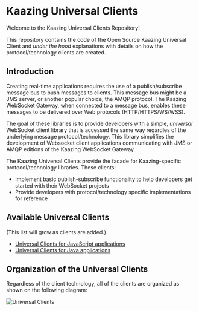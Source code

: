 # Kaazing Universal Clients

Welcome to the Kaazing Universal Clients Repository!

This repository contains the code of the Open Source Kaazing Universal Client and *under the hood* explanations with details on how the protocol/technology clients are created.

## Introduction
Creating real-time applications requires the use of a publish/subscribe message bus to push messages to clients. This message bus might be a JMS server, or another popular choice, the AMQP protocol. The Kaazing WebSocket Gateway, when connected to a message bus, enables these messages to be delivered over Web protocols (HTTP/HTTPS/WS/WSS).

The goal of these libraries is to provide developers with a simple, *universal* WebSocket client library that is accessed the same way regardles of the underlying message protocol/technology. This library simplifies the development of Websocket client applications communicating with JMS or AMQP editions of the Kaazing WebSocket Gateway.

The Kaazing Universal Clients provide the facade for Kaazing-specific protocol/technology libraries. These clients:
* Implement basic publish-subscribe functionality to help developers get started with their WebSocket projects
* Provide developers with protocol/technology specific implementations for reference

## Available Universal Clients
(This list will grow as clients are added.)
- [Universal Clients for JavaScript applications][1]
- [Universal Clients for Java applications][2]

## Organization of the Universal Clients
Regardless of the client technology, all of the clients are organized as shown on the following diagram:

![][image-1]

[1]:	https://github.com/kaazing/universal-client/tree/develop/javascript "Universal Clients for JavaScript applications"
[2]:	https://github.com/kaazing/universal-client/tree/develop/java "Universal Clients for Java applications"


[image-1]:	images/UniversalClients.png "Universal Clients"
